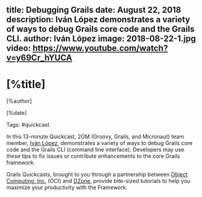 title: Debugging Grails
date: August 22, 2018  
description: Iván López demonstrates a variety of ways to debug Grails core code and the Grails CLI.
author: Iván López
image: 2018-08-22-1.jpg
video: https://www.youtube.com/watch?v=y69Cr_hYUCA
---

# [%title]

[%author]

[%date] 

Tags: #quickcast

In this 13-minute Quickcast, 2GM (Groovy, Grails, and Micronaut) team member, [Iván López](https://objectcomputing.com/products/2gm-team#lopez), demonstrates a variety of ways to debug Grails core code and the Grails CLI (command line interface). Developers may use these tips to fix issues or contribute enhancements to the core Grails framework.

Grails Quickcasts, brought to you through a partnership between [Object Computing, Inc.](https://objectcomputing.com/) (OCI) and [DZone](https://dzone.com/), provide bite-sized tutorials to help you maximize your productivity with the Framework.
